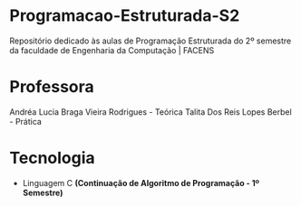 # Programacao-Estruturada-S2

  Repositório dedicado às aulas de Programação Estruturada do 2º semestre da faculdade de Engenharia da Computação | FACENS

# Professora

  Andréa Lucia Braga Vieira Rodrigues - Teórica
  Talita Dos Reis Lopes Berbel - Prática

# Tecnologia

  - Linguagem C
  **(Continuação de Algoritmo de Programação - 1º Semestre)**